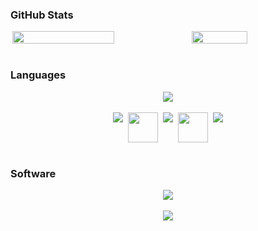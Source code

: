 ### GitHub Stats

<div style="display: flex; flex-direction: row; justify-content: center; flex-wrap: wrap;">
    <img src="https://github-readme-stats.vercel.app/api?username=ItsMeeea&show_icons=true&count_private=true&hide_title=true&theme=panda" width="57%" />
    <img src="https://github-readme-stats.vercel.app/api/top-langs/?username=ItsMeeea&layout=compact&theme=panda" width="42%" />
</div>
<br>

### Languages
<div style="display: flex; flex-direction: row; justify-content: center; flex-wrap: wrap">
    <img src="https://skillicons.dev/icons?i=c,css,cpp,go,html,java,kotlin,latex" />
</div>
<br>
<div style="display: flex; flex-direction: row; justify-content: center; flex-wrap: wrap; gap: 8px;">
    <img src="https://skillicons.dev/icons?i=md,mysql" />
    <img src="https://www.nasm.us/images/nasm.png" width=48 height=48>
    <img src="https://skillicons.dev/icons?i=python,r" />
    <img src="https://avatars.githubusercontent.com/u/89536631?s=280&v=4" width=48 height=48/>
    <img src="https://skillicons.dev/icons?i=ruby" />
</div>
<br>

### Software
 <div style="display: flex; flex-direction: row; justify-content: center; flex-wrap: wrap">
    <img src="https://skillicons.dev/icons?i=arduino,debian,git,github,kali,linux,matlab,mysql" />
</div>
<br>
<div style="display: flex; flex-direction: row; justify-content: center; flex-wrap: wrap">
    <img src="https://skillicons.dev/icons?i=notion,obsidian,raspberrypi,ubuntu,visualstudio,vscode,windows" />
</div>
<br>